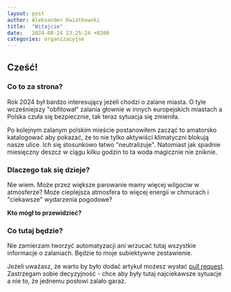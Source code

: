 ```yaml
---
layout: post
author: Aleksander Kwiatkowski
title:  "Witajcie"
date:   2024-08-24 23:25:24 +0200
categories: organizacyjne
---
```


[github]: https://github.com/akwiatkowski/gdzieplywamy.pl

## Cześć!

### Co to za strona?

Rok 2024 był bardzo interesujący jeżeli chodzi o zalane miasta. O tyle wcześniejszy 
"obfitował" zalania głownie w innych europejskich miastach a Polska czuła się 
bezpiecznie, tak teraz sytuacja się zmieniła.

Po kolejnym zalanym polskim mieście postanowiłem zacząć to amatorsko katalogować aby
pokazać, że to nie tylko aktywiści klimatyczni blokują nasze ulice. Ich się stosunkowo
łatwo "neutralizuje". Natomiast jak spadnie miesięczny deszcz w ciągu kilku godzin
to ta woda magicznie nie zniknie.

### Dlaczego tak się dzieje?

Nie wiem. Może przez większe parowanie mamy więcej wilgociw w atmosferze? Może
cieplejsza atmosfera to więcej energii w chmurach i "ciekawsze" wydarzenia
pogodowe?

**Kto mógł to przewidzieć?**

### Co tutaj będzie?

Nie zamierzam tworzyć automatyzacji ani wrzucać tutaj wszystkie informacje o zalaniach.
Będzie to moje subiektywne zestawienie.

Jeżeli uważasz, że warto by było dodać artykuł możesz wysłać [pull request][github].
Zastrzegam sobie decyzyjność - chce aby były tutaj najciekawsze sytuacje a nie
to, że jednemu posłowi zalało garaż.
